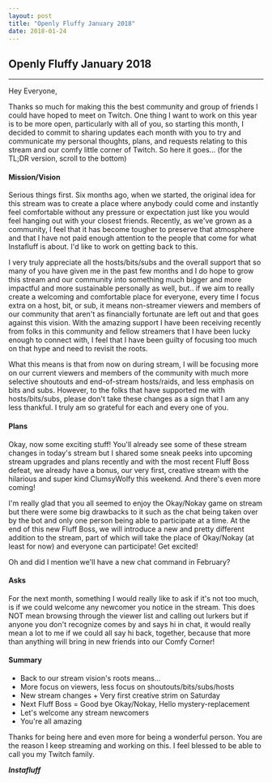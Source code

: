 ```yaml
---
layout: post
title: "Openly Fluffy January 2018"
date: 2018-01-24
---
```


## Openly Fluffy January 2018 ##

--------------------------

Hey Everyone,

Thanks so much for making this the best community and group of friends I could have hoped to meet on Twitch. One thing I want to work on this year is to be more open, particularly with all of you, so starting this month, I decided to commit to sharing updates each month with you to try and communicate my personal thoughts, plans, and requests relating to this stream and our comfy little corner of Twitch. So here it goes... (for the TL;DR version, scroll to the bottom)

#### Mission/Vision ####
Serious things first. Six months ago, when we started, the original idea for this stream was to create a place where anybody could come and instantly feel comfortable without any pressure or expectation just like you would feel hanging out with your closest friends. Recently, as we've grown as a community, I feel that it has become tougher to preserve that atmosphere and that I have not paid enough attention to the people that come for what Instafluff is about. I'd like to work on getting back to this.

I very truly appreciate all the hosts/bits/subs and the overall support that so many of you have given me in the past few months and I do hope to grow this stream and our community into something much bigger and more impactful and more sustainable personally as well, but.. if we aim to really create a welcoming and comfortable place for everyone, every time I focus extra on a host, bit, or sub, it means non-streamer viewers and members of our community that aren't as financially fortunate are left out and that goes against this vision. With the amazing support I have been receiving recently from folks in this community and fellow streamers that I have been lucky enough to connect with, I feel that I have been guilty of focusing too much on that hype and need to revisit the roots.

What this means is that from now on during stream, I will be focusing more on our current viewers and members of the community with much more selective shoutouts and end-of-stream hosts/raids, and less emphasis on bits and subs. However, to the folks that have supported me with hosts/bits/subs, please don't take these changes as a sign that I am any less thankful. I truly am so grateful for each and every one of you.

#### Plans ####
Okay, now some exciting stuff! You'll already see some of these stream changes in today's stream but I shared some sneak peeks into upcoming stream upgrades and plans recently and with the most recent Fluff Boss defeat, we already have a bonus, our very first, creative stream with the hilarious and super kind ClumsyWolfy this weekend. And there's even more coming!

I'm really glad that you all seemed to enjoy the Okay/Nokay game on stream but there were some big drawbacks to it such as the chat being taken over by the bot and only one person being able to participate at a time. At the end of this new Fluff Boss, we will introduce a new and pretty different addition to the stream, part of which will take the place of Okay/Nokay (at least for now) and everyone can participate! Get excited!

Oh and did I mention we'll have a new chat command in February?

#### Asks ####
For the next month, something I would really like to ask if it's not too much, is if we could welcome any newcomer you notice in the stream. This does NOT mean browsing through the viewer list and calling out lurkers but if anyone you don't recognize comes by and says hi in chat, it would really mean a lot to me if we could all say hi back, together, because that more than anything will bring in new friends into our Comfy Corner!

#### Summary ####

* Back to our stream vision's roots means...
* More focus on viewers, less focus on shoutouts/bits/subs/hosts
* New stream changes + Very first creative strim on Saturday
* Next Fluff Boss = Good bye Okay/Nokay, Hello mystery-replacement
* Let's welcome any stream newcomers
* You're all amazing

Thanks for being here and even more for being a wonderful person. You are the reason I keep streaming and working on this. I feel blessed to be able to call you my Twitch family.

***Instafluff***
